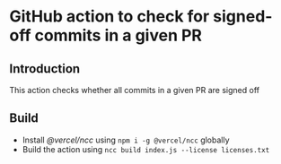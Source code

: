 <!---
  Copyright (c) 2021 Bosch.IO GmbH

  This Source Code Form is subject to the terms of the Mozilla Public
  License, v. 2.0. If a copy of the MPL was not distributed with this
  file, You can obtain one at https://mozilla.org/MPL/2.0/.

  SPDX-License-Identifier: MPL-2.0
-->

# GitHub action to check for signed-off commits in a given PR

## Introduction

This action checks whether all commits in a given PR are signed off

## Build

- Install _@vercel/ncc_ using `npm i -g @vercel/ncc` globally
- Build the action using `ncc build index.js --license licenses.txt`
